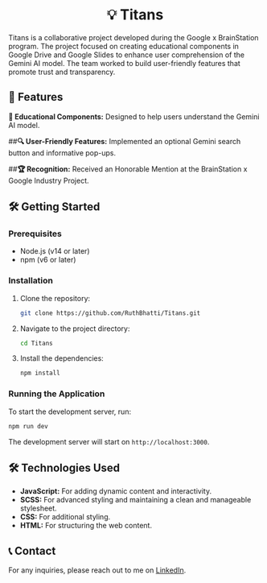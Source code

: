 <div align="center">
  <h1>💡 Titans</h1>
</div>

Titans is a collaborative project developed during the Google x BrainStation program. The project focused on creating educational components in Google Drive and Google Slides to enhance user comprehension of the Gemini AI model. The team worked to build user-friendly features that promote trust and transparency.

## 🚀 Features

**📘 Educational Components:** Designed to help users understand the Gemini AI model.

##**🔍 User-Friendly Features:** Implemented an optional Gemini search button and informative pop-ups.

##**🏆 Recognition:** Received an Honorable Mention at the BrainStation x Google Industry Project.

## 🛠️ Getting Started

### Prerequisites

- Node.js (v14 or later)
- npm (v6 or later)

### Installation

1. Clone the repository:
   ```bash
   git clone https://github.com/RuthBhatti/Titans.git
   ```
2. Navigate to the project directory:
   ```bash
   cd Titans
   ```
3. Install the dependencies:
   ```bash
   npm install
   ```

### Running the Application

To start the development server, run:
```bash
npm run dev
```
The development server will start on `http://localhost:3000`.

## 🛠️ Technologies Used

- **JavaScript:** For adding dynamic content and interactivity.
- **SCSS:** For advanced styling and maintaining a clean and manageable stylesheet.
- **CSS:** For additional styling.
- **HTML:** For structuring the web content.

## 📞 Contact

For any inquiries, please reach out to me on [LinkedIn](https://www.linkedin.com/in/ruth-bhatti/).
